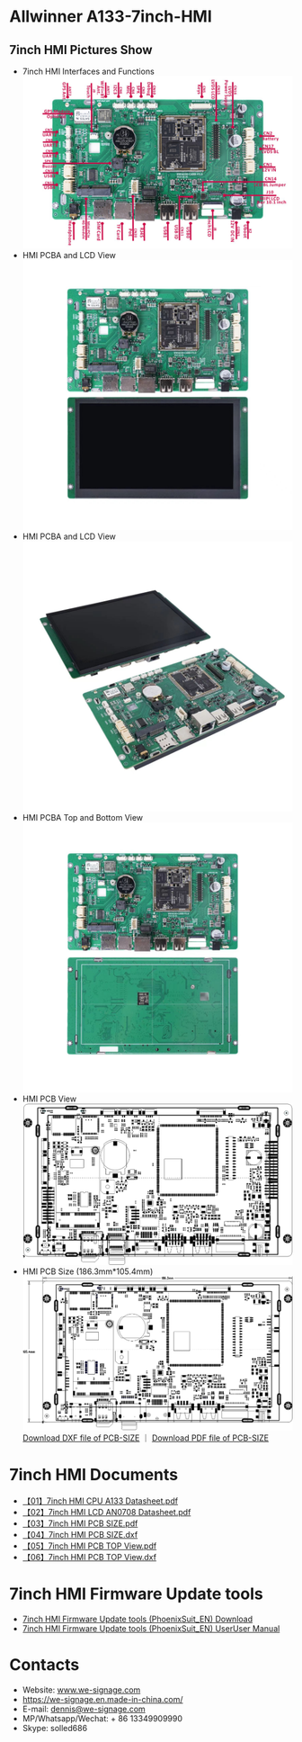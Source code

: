 # Allwinner A133-7inch-HMI

## 7inch HMI Pictures Show
- 7inch HMI Interfaces and Functions
![7inch HMI Interfaces and Functions](./Documents/PCB%20Functions.jpg)
- HMI PCBA and LCD View
![Allwinner A133 7inch HMI PCBA View with LCD](./Documents/PCBA-View-with-LCD-Front.jpeg)
- HMI PCBA and LCD View
![Allwinner A133 7inch HMI PCBA View with LCD](./Documents/PCBA-View-with-LCD.jpeg)
- HMI PCBA Top and Bottom View
![Allwinner A133 7inch HMI PCBA View Top and Buttom](./Documents/PCBA-View.jpeg)
- HMI PCB View
![Allwinner A133 7inch HMI PCB View](./Documents/PCB-View.png)
- HMI PCB Size (186.3mm*105.4mm)
![Allwinner A133 7inch HMI PCB View](./Documents/PCB-Size.png)
[Download DXF file of PCB-SIZE](./Documents/RWA030-CARR-V1.0-20230411-SIZE.dxf) ｜ 
[Download PDF file of PCB-SIZE](./Documents/RWA030-CARR-V1.0-20230411-SIZE.pdf)

# 7inch HMI Documents
- [【01】7inch HMI CPU A133 Datasheet.pdf](./Documents/A133_Datasheet_V1.1.pdf)
- [【02】7inch HMI LCD AN0708 Datasheet.pdf](./Documents/AN0708-B3EI302-37E501.pdf)
- [【03】7inch HMI PCB SIZE.pdf](./Documents/RWA030-CARR-V1.0-20230411-SIZE.pdf)
- [【04】7inch HMI PCB SIZE.dxf](./Documents/RWA030-CARR-V1.0-20230411-SIZE.dxf)
- [【05】7inch HMI PCB TOP View.pdf](./Documents/RWA030-CARR-V1.0-20230411-TOP.pdf)
- [【06】7inch HMI PCB TOP View.dxf](./Documents/RWA030-CARR-V1.0-20230411-TOP.dxf)

# 7inch HMI Firmware Update tools
- [7inch HMI Firmware Update tools (PhoenixSuit_EN) Download](./Documents/PhoenixSuit_EN.msi)
- [7inch HMI Firmware Update tools (PhoenixSuit_EN) UserUser Manual](./Documents/PhoenixSuit_EN.msi)

# Contacts

- Website: www.we-signage.com
- https://we-signage.en.made-in-china.com/
- E-mail: dennis@we-signage.com
- MP/Whatsapp/Wechat: + 86 13349909990
- Skype: solled686